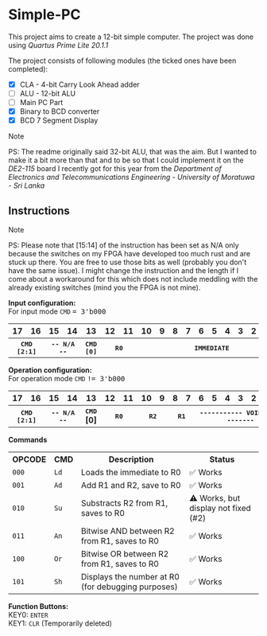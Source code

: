 # Simple-PC
This project aims to create a 12-bit simple computer. The project was done using _Quartus Prime Lite 20.1.1_

The project consists of following modules (the ticked ones have been completed):
- [x] CLA - 4-bit Carry Look Ahead adder
- [ ] ALU - 12-bit ALU
- [ ] Main PC Part
- [x] Binary to BCD converter
- [x] BCD 7 Segment Display

> [!NOTE]
> PS: The readme originally said 32-bit ALU, that was the aim. But I wanted to make it a bit more than that and to be so that I could implement it on the _DE2-115_ board I recently got for this year from the _Department of Electronics and Telecommunications Engineering - University of Moratuwa - Sri Lanka_

## Instructions
> [!NOTE]
> PS: Please note that [15:14] of the instruction has been set as N/A only because the switches on my FPGA have developed too much rust and are stuck up there. You are free to use those bits as well (probably you don't have the same issue). I might change the instruction and the length if I come about a workaround for this which does not include meddling with the already existing switches (mind you the FPGA is not mine).

**Input configuration:**<br>
For input mode `CMD` <samp>= 3'b000</samp>

<table style="border-collapse: collapse; width: 100%;">
  <tr>
    <th>17</th>
    <th>16</th>
    <th>15</th>
    <th>14</th>
    <th>13</th>
    <th>12</th>
    <th>11</th>
    <th>10</th>
    <th>9</th>
    <th>8</th>
    <th>7</th>
    <th>6</th>
    <th>5</th>
    <th>4</th>
    <th>3</th>
    <th>2</th>
    <th>1</th>
    <th>0</th>
  </tr>
  <tr>
    <th colspan=2><samp>CMD<br>[2:1]</samp></th>
    <th colspan=2><samp>-- N/A --</samp></th>
    <th><samp>CMD<br>[0]</samp></th>
    <th colspan=2><samp>R0</samp></th>
    <th colspan=11><samp>IMMEDIATE</samp></th>
  </tr>
</table>


**Operation configuration:**<br>
For operation mode `CMD` <samp>!= 3'b000</samp>
<table style="border-collapse: collapse; width: 100%;">
  <tr>
    <th>17</th>
    <th>16</th>
    <th>15</th>
    <th>14</th>
    <th>13</th>
    <th>12</th>
    <th>11</th>
    <th>10</th>
    <th>9</th>
    <th>8</th>
    <th>7</th>
    <th>6</th>
    <th>5</th>
    <th>4</th>
    <th>3</th>
    <th>2</th>
    <th>1</th>
    <th>0</th>
  </tr>
  <tr>
    <th colspan=2><samp>CMD<br>[2:1]</samp></th>
    <th colspan=2><samp>-- N/A --</samp></th>
    <th><samp>CMD</samp><br>[0]</th>
    <th colspan=2><samp>R0</samp></th>
    <th colspan=2><samp>R2</samp></th>
    <th colspan=2><samp>R1</samp></th>
    <th colspan=7;"><samp>----------- VOID -----------</samp></th>
  </tr>
</table>

**Commands**
<table>
  <tr>
    <th>OPCODE</th>
    <th>CMD</th>
    <th>Description</th>
    <th>Status</th>
  </tr>
  <tr>
    <td><code>000</code></td>
    <td><code>Ld</code></td>
    <td>Loads the immediate to R0</td>
    <td> ✅ Works</td>
  </tr>
  
  <tr>
    <td><code>001</code></td>
    <td><code>Ad</code></td>
    <td>Add R1 and R2, save to R0</td>
    <td> ✅ Works</td>
  </tr>
  
  <tr>
    <td><code>010</code></td>
    <td><code>Su</code></td>
    <td>Substracts R2 from R1, saves to R0</td>
    <td> ⚠️ Works, but display not fixed (#2)</td>
  </tr>
  
  <tr>
    <td><code>011</code></td>
    <td><code>An</code></td>
    <td>Bitwise AND between R2 from R1, saves to R0</td>
    <td> ✅ Works</td>
  </tr>
  
  <tr>
    <td><code>100</code></td>
    <td><code>Or</code></td>
    <td>Bitwise OR between R2 from R1, saves to R0</td>
    <td> ✅ Works</td>
  </tr>
  
  <tr>
    <td><code>101</code></td>
    <td><code>Sh</code></td>
    <td>Displays the number at R0 (for debugging purposes)</td>
    <td> ✅ Works</td>
  </tr>
</table>
  
**Function Buttons:**<br>
KEY0: `ENTER` <br>
KEY1: `CLR` (Temporarily deleted)

